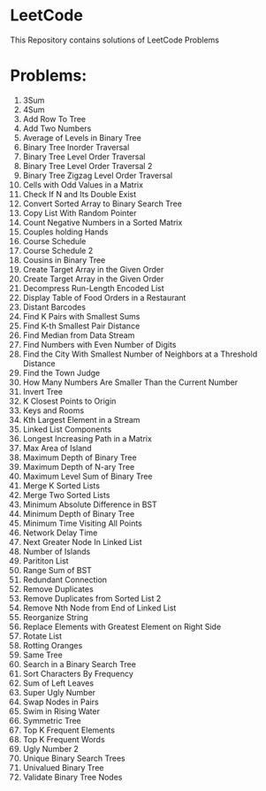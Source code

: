 # LeetCode
This Repository contains solutions of LeetCode Problems

# Problems:

1. 3Sum
2. 4Sum
3. Add Row To Tree
4. Add Two Numbers
5. Average of Levels in Binary Tree
6. Binary Tree Inorder Traversal
7. Binary Tree Level Order Traversal
8. Binary Tree Level Order Traversal 2
9. Binary Tree Zigzag Level Order Traversal
10. Cells with Odd Values in a Matrix
11. Check If N and Its Double Exist
12. Convert Sorted Array to Binary Search Tree
13. Copy List With Random Pointer
14. Count Negative Numbers in a Sorted Matrix
15. Couples holding Hands
16. Course Schedule
17. Course Schedule 2
18. Cousins in Binary Tree
19. Create Target Array in the Given Order
20. Create Target Array in the Given Order
21. Decompress Run-Length Encoded List
22. Display Table of Food Orders in a Restaurant
23. Distant Barcodes
24. Find K Pairs with Smallest Sums
25. Find K-th Smallest Pair Distance
26. Find Median from Data Stream
27. Find Numbers with Even Number of Digits
28. Find the City With Smallest Number of Neighbors at a Threshold Distance
29. Find the Town Judge
30. How Many Numbers Are Smaller Than the Current Number
31. Invert Tree
32. K Closest Points to Origin
33. Keys and Rooms
34. Kth Largest Element in a Stream
35. Linked List Components
36. Longest Increasing Path in a Matrix
37. Max Area of Island
38. Maximum Depth of Binary Tree
39. Maximum Depth of N-ary Tree
40. Maximum Level Sum of Binary Tree
41. Merge K Sorted Lists
42. Merge Two Sorted Lists
43. Minimum Absolute Difference in BST
44. Minimum Depth of Binary Tree
45. Minimum Time Visiting All Points
46. Network Delay Time
47. Next Greater Node In Linked List
48. Number of Islands
49. Parititon List
50. Range Sum of BST
51. Redundant Connection
52. Remove Duplicates
53. Remove Duplicates from Sorted List 2
54. Remove Nth Node from End of Linked List
55. Reorganize String
56. Replace Elements with Greatest Element on Right Side
57. Rotate List
58. Rotting Oranges
59. Same Tree
60. Search in a Binary Search Tree
61. Sort Characters By Frequency
62. Sum of Left Leaves
63. Super Ugly Number
64. Swap Nodes in Pairs
65. Swim in Rising Water
66. Symmetric Tree
67. Top K Frequent Elements
68. Top K Frequent Words
69. Ugly Number 2
70. Unique Binary Search Trees
71. Univalued Binary Tree
72. Validate Binary Tree Nodes
